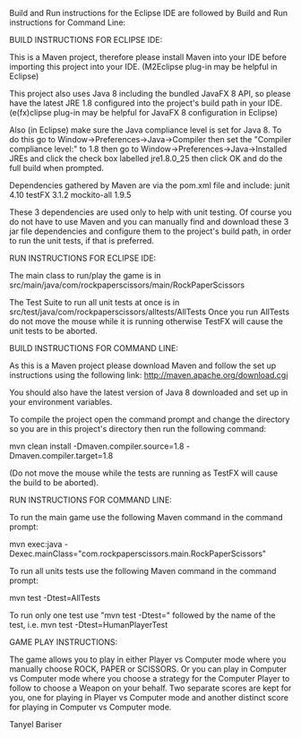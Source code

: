 Build and Run instructions for the Eclipse IDE are followed by Build and Run instructions for Command Line:

BUILD INSTRUCTIONS FOR ECLIPSE IDE:

This is a Maven project, therefore please install Maven into your IDE before importing this project into your IDE. (M2Eclipse plug-in may be helpful in Eclipse)

This project also uses Java 8 including the bundled JavaFX 8 API, so please have the latest JRE 1.8 configured into the project's build path in your IDE. (e(fx)clipse plug-in may be helpful for JavaFX 8 configuration in Eclipse)

Also (in Eclipse) make sure the Java compliance level is set for Java 8. To do this go to Window->Preferences->Java->Compiler then set the "Compiler compliance level:" to 1.8 then go to Window->Preferences->Java->Installed JREs and click the check box labelled jre1.8.0_25 then click OK and do the full build when prompted.

Dependencies gathered by Maven are via the pom.xml file and include:
junit 4.10
testFX 3.1.2
mockito-all 1.9.5

These 3 dependencies are used only to help with unit testing.
Of course you do not have to use Maven and you can manually find and download these 3 jar file dependencies and configure them to the project's build path, in order to run the unit tests, if that is preferred.



RUN INSTRUCTIONS FOR ECLIPSE IDE:

The main class to run/play the game is in src/main/java/com/rockpaperscissors/main/RockPaperScissors

The Test Suite to run all unit tests at once is in src/test/java/com/rockpaperscissors/alltests/AllTests
Once you run AllTests do not move the mouse while it is running otherwise TestFX will cause the unit tests to be aborted.






BUILD INSTRUCTIONS FOR COMMAND LINE:

As this is a Maven project please download Maven and follow the set up instructions using the following link:
http://maven.apache.org/download.cgi

You should also have the latest version of Java 8 downloaded and set up in your environment variables.

To compile the project open the command prompt and change the directory so you are in this project's directory then run the following command:

mvn clean install -Dmaven.compiler.source=1.8 -Dmaven.compiler.target=1.8

(Do not move the mouse while the tests are running as TestFX will cause the build to be aborted).



RUN INSTRUCTIONS FOR COMMAND LINE:

To run the main game use the following Maven command in the command prompt:

mvn exec:java -Dexec.mainClass="com.rockpaperscissors.main.RockPaperScissors"

To run all units tests use the following Maven command in the command prompt:

mvn test -Dtest=AllTests

To run only one test use "mvn test -Dtest=" followed by the name of the test, i.e. mvn test -Dtest=HumanPlayerTest





GAME PLAY INSTRUCTIONS:

The game allows you to play in either Player vs Computer mode where you manually choose ROCK, PAPER or SCISSORS. Or you can play in Computer vs Computer mode where you choose a strategy for the Computer Player to follow to choose a Weapon on your behalf.
Two separate scores are kept for you, one for playing in Player vs Computer mode and another distinct score for playing in Computer vs Computer mode.


Tanyel Bariser
